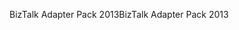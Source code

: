 <span data-ttu-id="b0c39-101">BizTalk Adapter Pack 2013</span><span class="sxs-lookup"><span data-stu-id="b0c39-101">BizTalk Adapter Pack 2013</span></span>